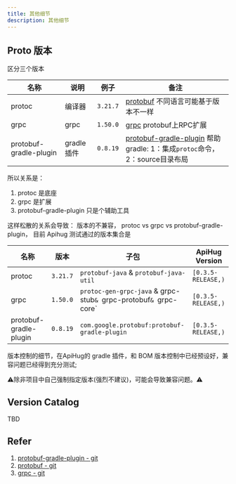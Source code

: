 ```yaml
---
title: 其他细节
description: 其他细节
---
```


## Proto 版本

区分三个版本

| 名称                     | 说明       | 例子       | 备注                                                                                                                |
|------------------------|----------|----------|-------------------------------------------------------------------------------------------------------------------|
| protoc                 | 编译器      | `3.21.7` | [protobuf](https://github.com/protocolbuffers/protobuf) 不同语言可能基于版本不一样                                             |
| grpc                   | grpc     | `1.50.0` | [grpc](https://github.com/grpc/grpc) protobuf上RPC扩展                                                               |
| protobuf-gradle-plugin | gradle插件 | `0.8.19` | [protobuf-gradle-plugin](https://github.com/google/protobuf-gradle-plugin) 帮助gradle: 1：集成`protoc`命令， 2：source目录布局 |

所以关系是：

1. protoc 是底座
2. grpc 是扩展
3. protobuf-gradle-plugin 只是个辅助工具

这样松散的关系会导致： 版本的不兼容， protoc vs grpc vs protobuf-gradle-plugin， 目前 Apihug 测试通过的版本集合是

| 名称                     | 版本       | 子包                                                                | ApiHug Version     |
|------------------------|----------|-------------------------------------------------------------------|--------------------|
| protoc                 | `3.21.7` | `protobuf-java` & `protobuf-java-util`                            | `[0.3.5-RELEASE,)` |
| grpc                   | `1.50.0` | `protoc-gen-grpc-java` & grpc-stub`& `grpc-protobuf`& `grpc-core` | `[0.3.5-RELEASE,)` |
| protobuf-gradle-plugin | `0.8.19` | `com.google.protobuf:protobuf-gradle-plugin`                      | `[0.3.5-RELEASE,)` |

版本控制的细节，在ApiHug的 gradle 插件，和 BOM 版本控制中已经预设好，兼容问题已经得到充分测试;

⚠️除非项目中自己强制指定版本(强烈不建议)，可能会导致兼容问题。⚠️

## Version Catalog

TBD

## Refer

1. [protobuf-gradle-plugin - git](https://github.com/google/protobuf-gradle-plugin)
2. [protobuf - git](https://github.com/protocolbuffers/protobuf)
3. [grpc - git](https://github.com/grpc/grpc)
